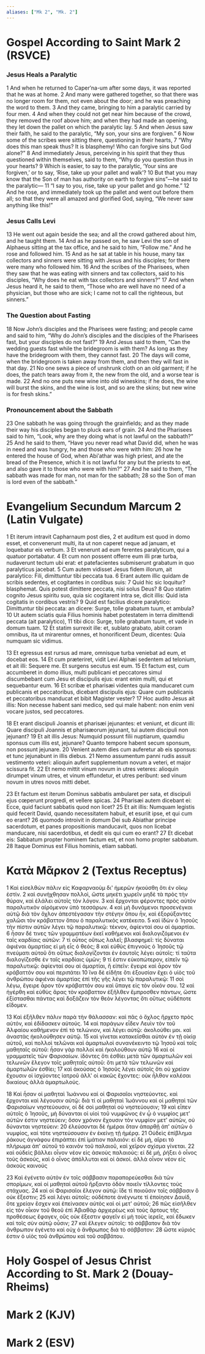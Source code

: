 ```yaml
---
aliases: ["Mk 2", "Mk. 2"]
---
```



# Gospel According to Saint Mark 2 (RSVCE)

### Jesus Heals a Paralytic
1 And when he returned to Caperʹna-um after some days, it was reported that he was at home.
2 And many were gathered together, so that there was no longer room for them, not even about the door; and he was preaching the word to them.
3 And they came, bringing to him a paralytic carried by four men.
4 And when they could not get near him because of the crowd, they removed the roof above him; and when they had made an opening, they let down the pallet on which the paralytic lay.
5 And when Jesus saw their faith, he said to the paralytic, “My son, your sins are forgiven.”
6 Now some of the scribes were sitting there, questioning in their hearts,
7 “Why does this man speak thus? It is blasphemy! Who can forgive sins but God alone?”
8 And immediately Jesus, perceiving in his spirit that they thus questioned within themselves, said to them, “Why do you question thus in your hearts?
9 Which is easier, to say to the paralytic, ‘Your sins are forgiven,’ or to say, ‘Rise, take up your pallet and walk’?
10 But that you may know that the Son of man has authority on earth to forgive sins”—he said to the paralytic—
11 “I say to you, rise, take up your pallet and go home.”
12 And he rose, and immediately took up the pallet and went out before them all; so that they were all amazed and glorified God, saying, “We never saw anything like this!”
### Jesus Calls Levi
13 He went out again beside the sea; and all the crowd gathered about him, and he taught them.
14 And as he passed on, he saw Levi the son of Alphaeus sitting at the tax office, and he said to him, “Follow me.” And he rose and followed him.
15 And as he sat at table in his house, many tax collectors and sinners were sitting with Jesus and his disciples; for there were many who followed him.
16 And the scribes of the Pharisees, when they saw that he was eating with sinners and tax collectors, said to his disciples, “Why does he eat with tax collectors and sinners?”
17 And when Jesus heard it, he said to them, “Those who are well have no need of a physician, but those who are sick; I came not to call the righteous, but sinners.”
### The Question about Fasting
18 Now John’s disciples and the Pharisees were fasting; and people came and said to him, “Why do John’s disciples and the disciples of the Pharisees fast, but your disciples do not fast?”
19 And Jesus said to them, “Can the wedding guests fast while the bridegroom is with them? As long as they have the bridegroom with them, they cannot fast.
20 The days will come, when the bridegroom is taken away from them, and then they will fast in that day.
21 No one sews a piece of unshrunk cloth on an old garment; if he does, the patch tears away from it, the new from the old, and a worse tear is made.
22 And no one puts new wine into old wineskins; if he does, the wine will burst the skins, and the wine is lost, and so are the skins; but new wine is for fresh skins.”
### Pronouncement about the Sabbath
23 One sabbath he was going through the grainfields; and as they made their way his disciples began to pluck ears of grain.
24 And the Pharisees said to him, “Look, why are they doing what is not lawful on the sabbath?”
25 And he said to them, “Have you never read what David did, when he was in need and was hungry, he and those who were with him:
26 how he entered the house of God, when Abiʹathar was high priest, and ate the bread of the Presence, which it is not lawful for any but the priests to eat, and also gave it to those who were with him?”
27 And he said to them, “The sabbath was made for man, not man for the sabbath;
28 so the Son of man is lord even of the sabbath.”


# Evangelium Secundum Marcum 2 (Latin Vulgate)

1 Et iterum intravit Capharnaum post dies,
2 et auditum est quod in domo esset, et convenerunt multi, ita ut non caperet neque ad januam, et loquebatur eis verbum.
3 Et venerunt ad eum ferentes paralyticum, qui a quatuor portabatur.
4 Et cum non possent offerre eum illi præ turba, nudaverunt tectum ubi erat: et patefacientes submiserunt grabatum in quo paralyticus jacebat.
5 Cum autem vidisset Jesus fidem illorum, ait paralytico: Fili, dimittuntur tibi peccata tua.
6 Erant autem illic quidam de scribis sedentes, et cogitantes in cordibus suis:
7 Quid hic sic loquitur? blasphemat. Quis potest dimittere peccata, nisi solus Deus?
8 Quo statim cognito Jesus spiritu suo, quia sic cogitarent intra se, dicit illis: Quid ista cogitatis in cordibus vestris?
9 Quid est facilius dicere paralytico: Dimittuntur tibi peccata: an dicere: Surge, tolle grabatum tuum, et ambula?
10 Ut autem sciatis quia Filius hominis habet potestatem in terra dimittendi peccata (ait paralytico),
11 tibi dico: Surge, tolle grabatum tuum, et vade in domum tuam.
12 Et statim surrexit ille: et, sublato grabato, abiit coram omnibus, ita ut mirarentur omnes, et honorificent Deum, dicentes: Quia numquam sic vidimus.

13 Et egressus est rursus ad mare, omnisque turba veniebat ad eum, et docebat eos.
14 Et cum præteriret, vidit Levi Alphæi sedentem ad telonium, et ait illi: Sequere me. Et surgens secutus est eum.
15 Et factum est, cum accumberet in domo illius, multi publicani et peccatores simul discumbebant cum Jesu et discipulis ejus: erant enim multi, qui et sequebantur eum.
16 Et scribæ et pharisæi videntes quia manducaret cum publicanis et peccatoribus, dicebant discipulis ejus: Quare cum publicanis et peccatoribus manducat et bibit Magister vester?
17 Hoc audito Jesus ait illis: Non necesse habent sani medico, sed qui male habent: non enim veni vocare justos, sed peccatores.

18 Et erant discipuli Joannis et pharisæi jejunantes: et veniunt, et dicunt illi: Quare discipuli Joannis et pharisæorum jejunant, tui autem discipuli non jejunant?
19 Et ait illis Jesus: Numquid possunt filii nuptiarum, quamdiu sponsus cum illis est, jejunare? Quanto tempore habent secum sponsum, non possunt jejunare.
20 Venient autem dies cum auferetur ab eis sponsus: et tunc jejunabunt in illis diebus.
21 Nemo assumentum panni rudis assuit vestimento veteri: alioquin aufert supplementum novum a veteri, et major scissura fit.
22 Et nemo mittit vinum novum in utres veteres: alioquin dirumpet vinum utres, et vinum effundetur, et utres peribunt: sed vinum novum in utres novos mitti debet.

23 Et factum est iterum Dominus sabbatis ambularet per sata, et discipuli ejus cœperunt progredi, et vellere spicas.
24 Pharisæi autem dicebant ei: Ecce, quid faciunt sabbatis quod non licet?
25 Et ait illis: Numquam legistis quid fecerit David, quando necessitatem habuit, et esuriit ipse, et qui cum eo erant?
26 quomodo introivit in domum Dei sub Abiathar principe sacerdotum, et panes propositionis manducavit, quos non licebat manducare, nisi sacerdotibus, et dedit eis qui cum eo erant?
27 Et dicebat eis: Sabbatum propter hominem factum est, et non homo propter sabbatum.
28 Itaque Dominus est Filius hominis, etiam sabbati.


# Κατὰ Μᾶρκον 2 (Textus Receptus)

1 Καὶ εἰσελθὼν πάλιν εἰς Καφαρναοὺμ δι' ἡμερῶν ἠκούσθη ὅτι ἐν οἴκῳ ἐστίν.
2 καὶ συνήχθησαν πολλοὶ, ὥστε μηκέτι χωρεῖν μηδὲ τὰ πρὸς τὴν θύραν, καὶ ἐλάλει αὐτοῖς τὸν λόγον.
3 καὶ ἔρχονται φέροντες πρὸς αὐτὸν παραλυτικὸν αἰρόμενον ὑπὸ τεσσάρων.
4 καὶ μὴ δυνάμενοι προσενέγκαι αὐτῷ διὰ τὸν ὄχλον ἀπεστέγασαν τὴν στέγην ὅπου ἦν, καὶ ἐξορύξαντες χαλῶσι τὸν κράβαττον ὅπου ὁ παραλυτικὸς κατέκειτο.
5 καὶ ἰδὼν ὁ Ἰησοῦς τὴν πίστιν αὐτῶν λέγει τῷ παραλυτικῷ: τέκνον, ἀφίενταί σου αἱ ἁμαρτίαι.
6 ἦσαν δέ τινες τῶν γραμματέων ἐκεῖ καθήμενοι καὶ διαλογιζόμενοι ἐν ταῖς καρδίαις αὐτῶν:
7 τί οὗτος οὕτως λαλεῖ; βλασφημεῖ: τίς δύναται ἀφιέναι ἁμαρτίας εἰ μὴ εἷς ὁ θεός;
8 καὶ εὐθὺς ἐπιγνοὺς ὁ Ἰησοῦς τῷ πνεύματι αὐτοῦ ὅτι οὕτως διαλογίζονται ἐν ἑαυτοῖς λέγει αὐτοῖς: τί ταῦτα διαλογίζεσθε ἐν ταῖς καρδίαις ὑμῶν;
9 τί ἐστιν εὐκοπώτερον, εἰπεῖν τῷ παραλυτικῷ: ἀφίενταί σου αἱ ἁμαρτίαι, ἢ εἰπεῖν: ἔγειρε καὶ ἆρον τὸν κράβαττόν σου καὶ περιπάτει
10 ἵνα δὲ εἰδῆτε ὅτι ἐξουσίαν ἔχει ὁ υἱὸς τοῦ ἀνθρώπου ἀφιέναι ἁμαρτίας ἐπὶ τῆς γῆς λέγει τῷ παραλυτικῷ:
11 σοὶ λέγω, ἔγειρε ἆρον τὸν κράβαττόν σου καὶ ὕπαγε εἰς τὸν οἶκόν σου.
12 καὶ ἠγέρθη καὶ εὐθὺς ἄρας τὸν κράβαττον ἐξῆλθεν ἔμπροσθεν πάντων, ὥστε ἐξίστασθαι πάντας καὶ δοξάζειν τὸν θεὸν λέγοντας ὅτι οὕτως οὐδέποτε εἴδομεν.

13 Καὶ ἐξῆλθεν πάλιν παρὰ τὴν θάλασσαν: καὶ πᾶς ὁ ὄχλος ἤρχετο πρὸς αὐτόν, καὶ ἐδίδασκεν αὐτούς.
14 καὶ παράγων εἶδεν Λευὶν τὸν τοῦ Ἁλφαίου καθήμενον ἐπὶ τὸ τελώνιον, καὶ λέγει αὐτῷ: ἀκολούθει μοι. καὶ ἀναστὰς ἠκολούθησεν αὐτῷ.
15 καὶ γίνεται κατακεῖσθαι αὐτὸν ἐν τῇ οἰκίᾳ αὐτοῦ, καὶ πολλοὶ τελῶναι καὶ ἁμαρτωλοὶ συνανέκειντο τῷ Ἰησοῦ καὶ τοῖς μαθηταῖς αὐτοῦ: ἦσαν γὰρ πολλοὶ καὶ ἠκολούθουν αὐτῷ
16 καὶ οἱ γραμματεῖς τῶν Φαρισαίων. ἰδόντες ὅτι ἐσθίει μετὰ τῶν ἁμαρτωλῶν καὶ τελωνῶν ἔλεγον τοῖς μαθηταῖς αὐτοῦ: ὅτι μετὰ τῶν τελωνῶν καὶ ἁμαρτωλῶν ἐσθίει;
17 καὶ ἀκούσας ὁ Ἰησοῦς λέγει αὐτοῖς ὅτι οὐ χρείαν ἔχουσιν οἱ ἰσχύοντες ἰατροῦ ἀλλ' οἱ κακῶς ἔχοντες: οὐκ ἦλθον καλέσαι δικαίους ἀλλὰ ἁμαρτωλούς.

18 Καὶ ἦσαν οἱ μαθηταὶ Ἰωάννου καὶ οἱ Φαρισαῖοι νηστεύοντες. καὶ ἔρχονται καὶ λέγουσιν αὐτῷ: διὰ τί οἱ μαθηταὶ Ἰωάννου καὶ οἱ μαθηταὶ τῶν Φαρισαίων νηστεύουσιν, οἱ δὲ σοὶ μαθηταὶ οὐ νηστεύουσιν;
19 καὶ εἶπεν αὐτοῖς ὁ Ἰησοῦς, μὴ δύνανται οἱ υἱοὶ τοῦ νυμφῶνος ἐν ᾧ ὁ νυμφίος μετ' αὐτῶν ἐστιν νηστεύειν; ὅσον χρόνον ἔχουσιν τὸν νυμφίον μετ' αὐτῶν, οὐ δύνανται νηστεύειν:
20 ἐλεύσονται δὲ ἡμέραι ὅταν ἀπαρθῇ ἀπ' αὐτῶν ὁ νυμφίος, καὶ τότε νηστεύσουσιν ἐν ἐκείνῃ τῇ ἡμέρᾳ.
21 Οὐδεὶς ἐπίβλημα ῥάκους ἀγνάφου ἐπιράπτει ἐπὶ ἱμάτιον παλαιόν: εἰ δὲ μή, αἴρει τὸ πλήρωμα ἀπ' αὐτοῦ τὸ καινὸν τοῦ παλαιοῦ, καὶ χεῖρον σχίσμα γίνεται.
22 καὶ οὐδεὶς βάλλει οἶνον νέον εἰς ἀσκοὺς παλαιούς: εἰ δὲ μή, ῥήξει ὁ οἶνος τοὺς ἀσκούς, καὶ ὁ οἶνος ἀπόλλυται καὶ οἱ ἀσκοί. ἀλλὰ οἶνον νέον εἰς ἀσκοὺς καινούς

23 Καὶ ἐγένετο αὐτὸν ἐν τοῖς σάββασιν παραπορεύεσθαι διὰ τῶν σπορίμων, καὶ οἱ μαθηταὶ αὐτοῦ ἤρξαντο ὁδὸν ποιεῖν τίλλοντες τοὺς στάχυας.
24 καὶ οἱ Φαρισαῖοι ἔλεγον αὐτῷ: ἴδε τί ποιοῦσιν τοῖς σάββασιν ὃ οὐκ ἔξεστιν;
25 καὶ λέγει αὐτοῖς: οὐδέποτε ἀνέγνωτε τί ἐποίησεν Δαυίδ, ὅτε χρείαν ἔσχεν καὶ ἐπείνασεν αὐτὸς καὶ οἱ μετ' αὐτοῦ;
26 πῶς εἰσῆλθεν εἰς τὸν οἶκον τοῦ θεοῦ ἐπὶ Ἀβιαθὰρ ἀρχιερέως καὶ τοὺς ἄρτους τῆς προθέσεως ἔφαγεν, οὓς οὐκ ἔξεστιν φαγεῖν εἰ μὴ τοὺς ἱερεῖς, καὶ ἔδωκεν καὶ τοῖς σὺν αὐτῷ οὖσιν;
27 καὶ ἔλεγεν αὐτοῖς: τὸ σάββατον διὰ τὸν ἄνθρωπον ἐγένετο καὶ οὐχ ὁ ἄνθρωπος διὰ τὸ σάββατον:
28 ὥστε κύριός ἐστιν ὁ υἱὸς τοῦ ἀνθρώπου καὶ τοῦ σαββάτου.


# Holy Gospel of Jesus Christ According to St. Mark 2 (Douay-Rheims)


# Mark 2 (KJV)


# Mark 2 (ESV)

